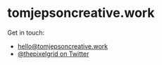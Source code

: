 # tomjepsoncreative.work
Get in touch:
* <hello@tomjepsoncreative.work>
* [@thepixelgrid on Twitter](http://twitter.com/thepixelgrid)
